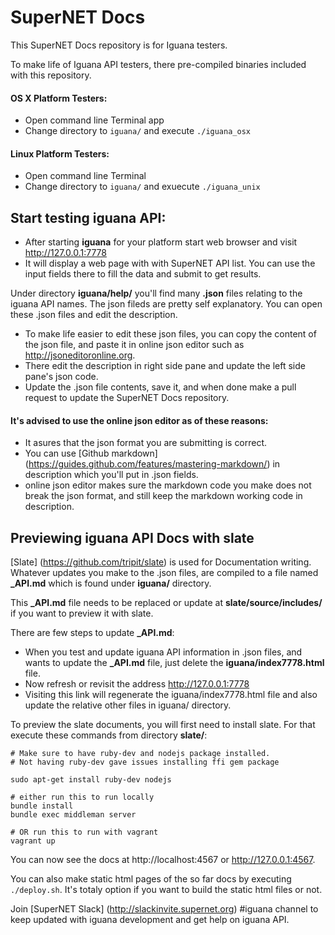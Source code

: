 # SuperNET Docs

This SuperNET Docs repository is for Iguana testers.

To make life of Iguana API testers, there pre-compiled binaries included with this repository.

#### OS X Platform Testers:
- Open command line Terminal app
- Change directory to `iguana/` and execute `./iguana_osx`

#### Linux Platform Testers:
- Open command line Terminal
- Change directory to `iguana/` and exuecute `./iguana_unix`


## Start testing iguana API:
- After starting **iguana** for your platform start web browser and visit http://127.0.0.1:7778
- It will display a web page with with SuperNET API list. You can use the input fields there to fill the data and submit to get results.


Under directory **iguana/help/** you'll find many **.json** files relating to the iguana API names.
The json fileds are pretty self explanatory. You can open these .json files and edit the description.
- To make life easier to edit these json files, you can copy the content of the json file, and paste it in online json editor such as http://jsoneditoronline.org.
- There edit the description in right side pane and update the left side pane's json code.
- Update the .json file contents, save it, and when done make a pull request to update the SuperNET Docs repository.

#### It's advised to use the online json editor as of these reasons:
- It asures that the json format you are submitting is correct.
- You can use [Github markdown] (https://guides.github.com/features/mastering-markdown/) in description which you'll put in .json fields.
- online json editor makes sure the markdown code you make does not break the json format, and still keep the markdown working code in description.


## Previewing iguana API Docs with slate
[Slate] (https://github.com/tripit/slate) is used for Documentation writing. Whatever updates you make to the .json files, are compiled to a file named **_API.md** which is found under **iguana/** directory.

This **_API.md** file needs to be replaced or update at **slate/source/includes/** if you want to preview it with slate.

There are few steps to update **_API.md**:
- When you test and update iguana API information in .json files, and wants to update the **_API.md** file, just delete the **iguana/index7778.html** file.
- Now refresh or revisit the address http://127.0.0.1:7778
- Visiting this link will regenerate the iguana/index7778.html file and also update the relative other files in iguana/ directory.

To preview the slate documents, you will first need to install slate. For that execute these commands from directory **slate/**:

```shell
# Make sure to have ruby-dev and nodejs package installed.
# Not having ruby-dev gave issues installing ffi gem package

sudo apt-get install ruby-dev nodejs

# either run this to run locally
bundle install
bundle exec middleman server

# OR run this to run with vagrant
vagrant up
```

You can now see the docs at http://localhost:4567 or http://127.0.0.1:4567.

You can also make static html pages of the so far docs by executing `./deploy.sh`. It's totaly option if you want to build the static html files or not.

Join [SuperNET Slack] (http://slackinvite.supernet.org) #iguana channel to keep updated with iguana development and get help on iguana API.


